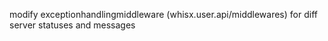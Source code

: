 modify exceptionhandlingmiddleware (whisx.user.api/middlewares) for diff server statuses and messages